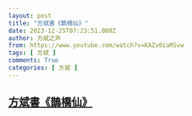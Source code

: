 ```yaml
---
layout: post
title: "方斌書《鵲橋仙》"
date: 2023-12-25T07:23:51.000Z
author: 方斌之声
from: https://www.youtube.com/watch?v=KAZv0iaRSvw
tags: [ 方斌 ]
comments: True
categories: [ 方斌 ]
---
```

<!--1703489031000-->
[方斌書《鵲橋仙》](https://www.youtube.com/watch?v=KAZv0iaRSvw)
------

<div>

</div>
